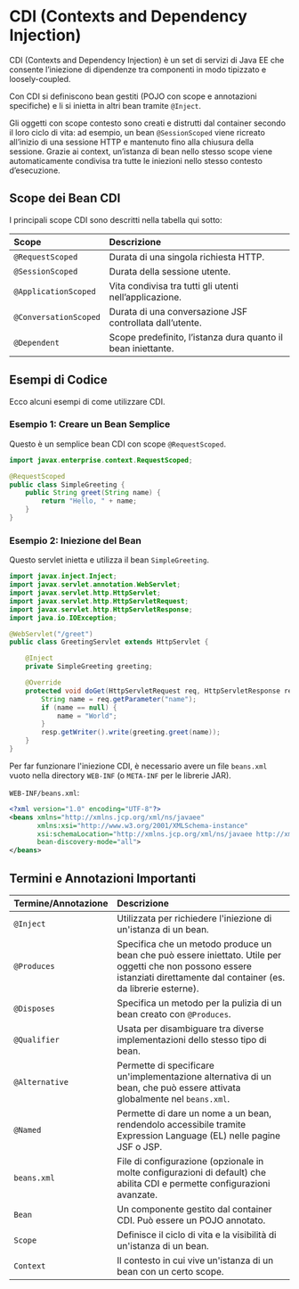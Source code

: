 # CDI (Contexts and Dependency Injection)

CDI (Contexts and Dependency Injection) è un set di servizi di Java EE che consente l’iniezione di dipendenze tra componenti in modo tipizzato e loosely-coupled.

Con CDI si definiscono bean gestiti (POJO con scope e annotazioni specifiche) e li si inietta in altri bean tramite `@Inject`.

Gli oggetti con scope contesto sono creati e distrutti dal container secondo il loro ciclo di vita: ad esempio, un bean `@SessionScoped` viene ricreato all’inizio di una sessione HTTP e mantenuto fino alla chiusura della sessione. Grazie ai context, un’istanza di bean nello stesso scope viene automaticamente condivisa tra tutte le iniezioni nello stesso contesto d’esecuzione.

## Scope dei Bean CDI

I principali scope CDI sono descritti nella tabella qui sotto:

| Scope | Descrizione |
| :--- | :--- |
| `@RequestScoped` | Durata di una singola richiesta HTTP. |
| `@SessionScoped` | Durata della sessione utente. |
| `@ApplicationScoped` | Vita condivisa tra tutti gli utenti nell’applicazione. |
| `@ConversationScoped` | Durata di una conversazione JSF controllata dall’utente. |
| `@Dependent` | Scope predefinito, l’istanza dura quanto il bean iniettante. |

## Esempi di Codice

Ecco alcuni esempi di come utilizzare CDI.

### Esempio 1: Creare un Bean Semplice

Questo è un semplice bean CDI con scope `@RequestScoped`.

```java
import javax.enterprise.context.RequestScoped;

@RequestScoped
public class SimpleGreeting {
    public String greet(String name) {
        return "Hello, " + name;
    }
}
```

### Esempio 2: Iniezione del Bean

Questo servlet inietta e utilizza il bean `SimpleGreeting`.

```java
import javax.inject.Inject;
import javax.servlet.annotation.WebServlet;
import javax.servlet.http.HttpServlet;
import javax.servlet.http.HttpServletRequest;
import javax.servlet.http.HttpServletResponse;
import java.io.IOException;

@WebServlet("/greet")
public class GreetingServlet extends HttpServlet {

    @Inject
    private SimpleGreeting greeting;

    @Override
    protected void doGet(HttpServletRequest req, HttpServletResponse resp) throws IOException {
        String name = req.getParameter("name");
        if (name == null) {
            name = "World";
        }
        resp.getWriter().write(greeting.greet(name));
    }
}
```

Per far funzionare l'iniezione CDI, è necessario avere un file `beans.xml` vuoto nella directory `WEB-INF` (o `META-INF` per le librerie JAR).

`WEB-INF/beans.xml`:

```xml
<?xml version="1.0" encoding="UTF-8"?>
<beans xmlns="http://xmlns.jcp.org/xml/ns/javaee"
       xmlns:xsi="http://www.w3.org/2001/XMLSchema-instance"
       xsi:schemaLocation="http://xmlns.jcp.org/xml/ns/javaee http://xmlns.jcp.org/xml/ns/javaee/beans_1_1.xsd"
       bean-discovery-mode="all">
</beans>
```

## Termini e Annotazioni Importanti

| Termine/Annotazione | Descrizione |
| :--- | :--- |
| `@Inject` | Utilizzata per richiedere l'iniezione di un'istanza di un bean. |
| `@Produces` | Specifica che un metodo produce un bean che può essere iniettato. Utile per oggetti che non possono essere istanziati direttamente dal container (es. da librerie esterne). |
| `@Disposes` | Specifica un metodo per la pulizia di un bean creato con `@Produces`. |
| `@Qualifier` | Usata per disambiguare tra diverse implementazioni dello stesso tipo di bean. |
| `@Alternative` | Permette di specificare un'implementazione alternativa di un bean, che può essere attivata globalmente nel `beans.xml`. |
| `@Named` | Permette di dare un nome a un bean, rendendolo accessibile tramite Expression Language (EL) nelle pagine JSF o JSP. |
| `beans.xml` | File di configurazione (opzionale in molte configurazioni di default) che abilita CDI e permette configurazioni avanzate. |
| `Bean` | Un componente gestito dal container CDI. Può essere un POJO annotato. |
| `Scope` | Definisce il ciclo di vita e la visibilità di un'istanza di un bean. |
| `Context` | Il contesto in cui vive un'istanza di un bean con un certo scope. |
